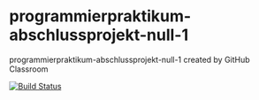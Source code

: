 # programmierpraktikum-abschlussprojekt-null-1
programmierpraktikum-abschlussprojekt-null-1 created by GitHub Classroom



[![Build Status](https://travis-ci.org/ProPra16/programmierpraktikum-abschlussprojekt-null-1.svg?branch=master)](https://travis-ci.org/ProPra16/programmierpraktikum-abschlussprojekt-null-1)

